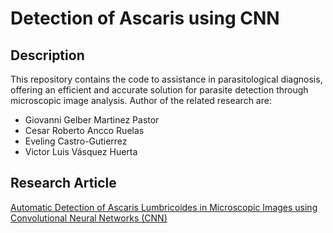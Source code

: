 # Detection of Ascaris using CNN

## Description
This repository contains the code to assistance in parasitological diagnosis, offering an efficient and accurate solution for parasite detection through microscopic image analysis.
Author of the related research are:

- Giovanni Gelber Martinez Pastor
- Cesar Roberto Ancco Ruelas
- Eveling Castro-Gutierrez
- Victor Luis Vásquez Huerta

## Research Article
[Automatic Detection of Ascaris Lumbricoides in Microscopic Images using Convolutional Neural Networks (CNN)](https://thesai.org/Publications/ViewPaper?Volume=15&Issue=5&Code=IJACSA&SerialNo=90#:~:text=10.14569/IJACSA.2024.0150590)